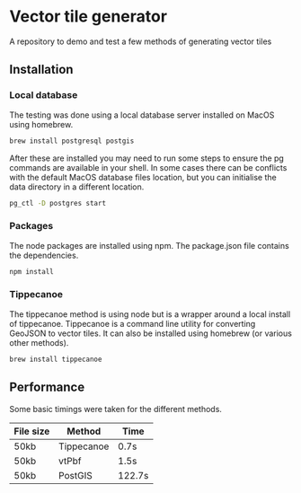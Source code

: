 # Vector tile generator

A repository to demo and test a few methods of generating vector tiles

## Installation

### Local database

The testing was done using a local database server installed on MacOS using homebrew.

```bash
brew install postgresql postgis
```

After these are installed you may need to run some steps to ensure the pg commands are available in your shell. In some cases there can be conflicts with the default MacOS database files location, but you can initialise the data directory in a different location.

```bash
pg_ctl -D postgres start
```

### Packages

The node packages are installed using npm. The package.json file contains the dependencies.

```bash
npm install
```

### Tippecanoe

The tippecanoe method is using node but is a wrapper around a local install of tippecanoe. Tippecanoe is a command line utility for converting GeoJSON to vector tiles. It can also be installed using homebrew (or various other methods).

```bash
brew install tippecanoe
```

## Performance

Some basic timings were taken for the different methods.

| File size | Method     | Time   |
| --------- | ---------- | ------ |
| 50kb      | Tippecanoe | 0.7s   |
| 50kb      | vtPbf      | 1.5s   |
| 50kb      | PostGIS    | 122.7s |
